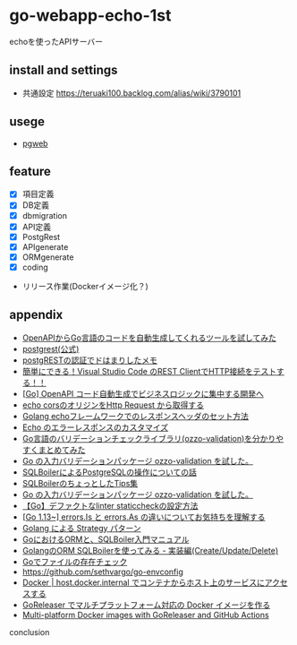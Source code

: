 # go-webapp-echo-1st

echoを使ったAPIサーバー

## install and settings

* 共通設定
    https://teruaki100.backlog.com/alias/wiki/3790101

## usege

* [pgweb](http://localhost:7101/)

## feature

* [x] 項目定義
* [x] DB定義
* [x] dbmigration
* [x] API定義
* [x] PostgRest
* [x] APIgenerate
* [x] ORMgenerate
* [x] coding
* リリース作業(Dockerイメージ化？)

## appendix

* [OpenAPIからGo言語のコードを自動生成してくれるツールを試してみた](https://zenn.dev/rescuenow/articles/3c9a19eb2c0655)
* [postgrest(公式)](https://docs.postgrest.org/en/v12/index.html)
* [postgRESTの認証でドはまりしたメモ](https://qiita.com/noya/items/1869ac43ed9d0835d468)
* [簡単にできる！Visual Studio Code のREST ClientでHTTP接続をテストする！！](https://1kara-hajimeru.com/2020/10/1378/)
* [[Go] OpenAPI コード自動生成でビジネスロジックに集中する開発へ](https://qiita.com/nyanchu/items/1c259750352b49e96a18)
* [echo corsのオリジンをHttp Request から取得する](https://shikatech.hatenablog.com/entry/2021/10/17/104810)
* [Golang echoフレームワークでのレスポンスヘッダのセット方法](https://qiita.com/naoki_koreeda/items/df7d42021406ad2e8ddd)
* [Echo のエラーレスポンスのカスタマイズ](https://qiita.com/naoki_koreeda/items/df7d42021406ad2e8ddd)
* [Go言語のバリデーションチェックライブラリ(ozzo-validation)を分かりやすくまとめてみた](https://qiita.com/gold-kou/items/201a19d9d0c760cc2104)
* [Go の入力バリデーションパッケージ ozzo-validation を試した。](https://zenn.dev/mattn/articles/893f28eff96129)
* [SQLBoilerによるPostgreSQLの操作についての話](https://syu-m-5151.hatenablog.com/entry/2024/01/23/161638)
* [SQLBoilerのちょっとしたTips集](https://zenn.dev/ryomak/articles/sqlboiler-go)
* [Go の入力バリデーションパッケージ ozzo-validation を試した。](https://zenn.dev/mattn/articles/893f28eff96129)
* [【Go】デファクトなlinter staticcheckの設定方法](https://qiita.com/yagi_eng/items/1c34f9691128c51846e7)
* [[Go 1.13~] errors.Is と errors.As の違いについてお気持ちを理解する](https://qiita.com/hiro_o918/items/fb01014e51354b8bb49f)
* [Golang による Strategy パターン](https://zenn.dev/empenguin/articles/09c1b50ebeb8e7)
* [GoにおけるORMと、SQLBoiler入門マニュアル](https://zenn.dev/gami/articles/0fb2cf8b36aa09#sqlboiler)
* [GolangのORM SQLBoilerを使ってみる - 実装編(Create/Update/Delete)](https://ken-aio.github.io/post/2019/03/25/golang-sqlboiler-cud/#update)
* [Goでファイルの存在チェック](https://qiita.com/hnakamur/items/848097aad846d40ae84b)
* https://github.com/sethvargo/go-envconfig
* [Docker | host.docker.internal でコンテナからホスト上のサービスにアクセスする](https://zenn.dev/collabostyle/articles/1152b59484107b)
* [GoReleaser でマルチプラットフォーム対応の Docker イメージを作る](https://qiita.com/frozenbonito/items/343ec66b292e3c0e154d)
* [Multi-platform Docker images with GoReleaser and GitHub Actions](https://carlosbecker.com/posts/multi-platform-docker-images-goreleaser-gh-actions/)

conclusion
